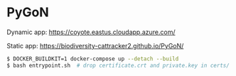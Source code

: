 # PyGoN

Dynamic app: https://coyote.eastus.cloudapp.azure.com/

Static app: https://biodiversity-cattracker2.github.io/PyGoN/

```bash
$ DOCKER_BUILDKIT=1 docker-compose up --detach --build
$ bash entrypoint.sh  # drop certificate.crt and private.key in certs/ before running this
```
